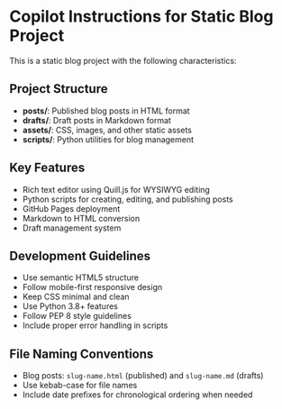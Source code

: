 # Copilot Instructions for Static Blog Project

<!-- Use this file to provide workspace-specific custom instructions to Copilot. For more details, visit https://code.visualstudio.com/docs/copilot/copilot-customization#_use-a-githubcopilotinstructionsmd-file -->

This is a static blog project with the following characteristics:

## Project Structure
- **posts/**: Published blog posts in HTML format
- **drafts/**: Draft posts in Markdown format
- **assets/**: CSS, images, and other static assets
- **scripts/**: Python utilities for blog management

## Key Features
- Rich text editor using Quill.js for WYSIWYG editing
- Python scripts for creating, editing, and publishing posts
- GitHub Pages deployment
- Markdown to HTML conversion
- Draft management system

## Development Guidelines
- Use semantic HTML5 structure
- Follow mobile-first responsive design
- Keep CSS minimal and clean
- Use Python 3.8+ features
- Follow PEP 8 style guidelines
- Include proper error handling in scripts

## File Naming Conventions
- Blog posts: `slug-name.html` (published) and `slug-name.md` (drafts)
- Use kebab-case for file names
- Include date prefixes for chronological ordering when needed
